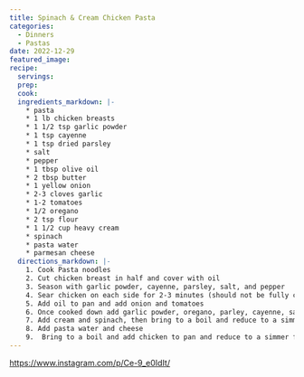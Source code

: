 ```yaml
---
title: Spinach & Cream Chicken Pasta
categories:
  - Dinners
  - Pastas
date: 2022-12-29
featured_image:
recipe:
  servings:
  prep:
  cook:
  ingredients_markdown: |-
    * pasta
    * 1 lb chicken breasts
    * 1 1/2 tsp garlic powder
    * 1 tsp cayenne 
    * 1 tsp dried parsley 
    * salt
    * pepper
    * 1 tbsp olive oil
    * 2 tbsp butter
    * 1 yellow onion
    * 2-3 cloves garlic
    * 1-2 tomatoes
    * 1/2 oregano
    * 2 tsp flour
    * 1 1/2 cup heavy cream
    * spinach
    * pasta water
    * parmesan cheese
  directions_markdown: |-
    1. Cook Pasta noodles
    2. Cut chicken breast in half and cover with oil
    3. Season with garlic powder, cayenne, parsley, salt, and pepper
    4. Sear chicken on each side for 2-3 minutes (should not be fully cooked)
    5. Add oil to pan and add onion and tomatoes
    6. Once cooked down add garlic powder, oregano, parley, cayenne, salt, pepper and flour to onions and tomatoes and cook for 1-2 minutes
    7. Add cream and spinach, then bring to a boil and reduce to a simmer for 5-6 minutes
    8. Add pasta water and cheese
    9.  Bring to a boil and add chicken to pan and reduce to a simmer for 5 minutes. 
---
```

https://www.instagram.com/p/Ce-9_e0IdIt/